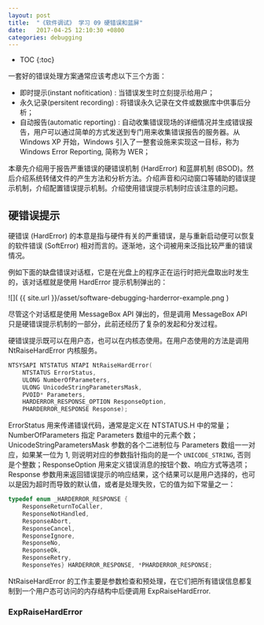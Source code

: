 ```yaml
---
layout: post
title:  "《软件调试》 学习 09 硬错误和蓝屏"
date:   2017-04-25 12:10:30 +0800
categories: debugging
---
```


* TOC
{:toc}

一套好的错误处理方案通常应该考虑以下三个方面：
- 即时提示(instant nofitication) : 当错误发生时立刻提示给用户；
- 永久记录(persitent recording) : 将错误永久记录在文件或数据库中供事后分析；
- 自动报告(automatic reporting) : 自动收集错误现场的详细情况并生成错误报告，用户可以通过简单的方式发送到专门用来收集错误报告的服务器。从 Windows XP 开始，Windows 引入了一整套设施来实现这一目标，称为 Windows Error Reporting, 简称为 WER；

本章先介绍用于报告严重错误的硬错误机制 (HardError) 和蓝屏机制 (BSOD)。然后介绍系统转储文件的产生方法和分析方法。介绍声音和闪动窗口等辅助的错误提示机制，介绍配置错误提示机制。介绍使用错误提示机制时应该注意的问题。


## 硬错误提示

硬错误 (HardError) 的本意是指与硬件有关的严重错误，是与重新启动便可以恢复的软件错误 (SoftError) 相对而言的。逐渐地，这个词被用来泛指比较严重的错误情况。

例如下面的缺盘错误对话框，它是在光盘上的程序正在运行时把光盘取出时发生的，该对话框就是使用 HardError 提示机制弹出的：

![]( {{ site.url }}/asset/software-debugging-harderror-example.png )

尽管这个对话框是使用 MessageBox API 弹出的，但是调用 MessageBox API 只是硬错误提示机制的一部分，此前还经历了复杂的发起和分发过程。

硬错误提示既可以在用户态，也可以在内核态使用。在用户态使用的方法是调用 NtRaiseHardError 内核服务。

```cpp
NTSYSAPI NTSTATUS NTAPI NtRaiseHardError(
    NTSTATUS ErrorStatus,
    ULONG NumberOfParameters,
    ULONG UnicodeStringParametersMask,
    PVOID* Parameters,
    HARDERROR_RESPONSE_OPTION ResponseOption,
    PHARDERROR_RESPONSE Response);
```

ErrorStatus 用来传递错误代码，通常是定义在 NTSTATUS.H 中的常量；NumberOfParameters 指定 Parameters 数组中的元素个数；UnicodeStringParametersMask 参数的各个二进制位与 Parameters 数组一一对应，如果某一位为 1, 则说明对应的参数指针指向的是一个 `UNICODE_STRING`, 否则是个整数；ResponseOption 用来定义错误消息的按钮个数、响应方式等选项；Response 参数用来返回错误提示的响应结果，这个结果可以是用户选择的，也可以是因为超时而导致的默认值，或者是处理失败，它的值为如下常量之一：

```cpp
typedef enum _HARDERROR_RESPONSE {
    ResponseReturnToCaller, 
    ResponseNotHandled,
    ResponseAbort,
    ResponseCancel,
    ResponseIgnore,
    ResponseNo,
    ResponseOk,
    ResponseRetry,
    ResponseYes} HARDERROR_RESPONSE, *PHARDERROR_RESPONSE;
```

NtRaiseHardError 的工作主要是参数检查和预处理，在它们把所有错误信息都复制到一个用户态可访问的内存结构中后便调用 ExpRaiseHardError.

### ExpRaiseHardError

